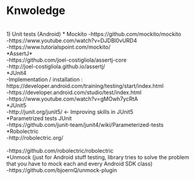 # Knwoledge
<br/>
1) Unit tests (Android)
    * Mockito
      -https://github.com/mockito/mockito <br/>
      -https://www.youtube.com/watch?v=DJDBl0vURD4<br/>
      -https://www.tutorialspoint.com/mockito/<br/>
    *AssertJ*<br/>
      -https://github.com/joel-costigliola/assertj-core<br/>
      -http://joel-costigliola.github.io/assertj/<br/>
    *JUnit4<br/>
      -Implementation / installation : https://developer.android.com/training/testing/start/index.html<br/>
      -https://developer.android.com/studio/test/index.html<br/>
      -https://www.youtube.com/watch?v=gMOwh7ycRtA<br/>
    *JUnit5<br/>
      -http://junit.org/junit5/ <- Improving skills in JUnit5<br/>
    *Parametrized tests JUnit<br/>
      -https://github.com/junit-team/junit4/wiki/Parameterized-tests<br/>
    *Robolectric<br/>
      -http://robolectric.org/<br/><br/>
      -https://github.com/robolectric/robolectric<br/>
    *Unmock (just for Android stuff testing, library tries to solve the problem that you have to mock each and every Android SDK class)<br/>
      -https://github.com/bjoernQ/unmock-plugin<br/>
      
